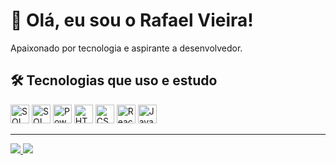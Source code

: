 # 👋 Olá, eu sou o Rafael Vieira!

Apaixonado por tecnologia e aspirante a desenvolvedor.

## 🛠️ Tecnologias que uso e estudo

<div>
  <!-- SQL -->
  <img src="https://img.icons8.com/fluency/48/sql.png" height="30" width="30" alt="SQL logo" />

  <!-- Postgres -->
  <img src="https://cdn.jsdelivr.net/gh/devicons/devicon/icons/postgresql/postgresql-original.svg" height="30" width="30" alt="SQL logo" />

  <!-- Power BI -->
  <img src="https://upload.wikimedia.org/wikipedia/commons/c/cf/New_Power_BI_Logo.svg" height="30" width="30" alt="Power BI logo" />

  <!-- HTML -->
  <img src="https://cdn.jsdelivr.net/gh/devicons/devicon/icons/html5/html5-original.svg" height="30" width="30" alt="HTML5 logo" />

  <!-- CSS -->
  <img src="https://cdn.jsdelivr.net/gh/devicons/devicon/icons/css3/css3-original.svg" height="30" width="30" alt="CSS3 logo" />

  <!-- ReactJS -->
  <img src="https://cdn.jsdelivr.net/gh/devicons/devicon/icons/react/react-original.svg" height="30" width="30" alt="React logo" />

  <!-- JavaScript -->
  <img src="https://cdn.jsdelivr.net/gh/devicons/devicon/icons/javascript/javascript-original.svg" height="30" width="30" alt="JavaScript logo" />
</div>

---

  <a href="mailto:rafaelovieira.dev@gmail.com">
    <img src="https://img.shields.io/badge/Gmail-EA4335?style=for-the-badge&logo=gmail&logoColor=white" />
  </a>
  <a href="https://www.linkedin.com/in/rafaelovieira">
    <img src="https://img.shields.io/badge/LinkedIn-0A66C2?style=for-the-badge&logo=linkedin&logoColor=white" />
  </a>

